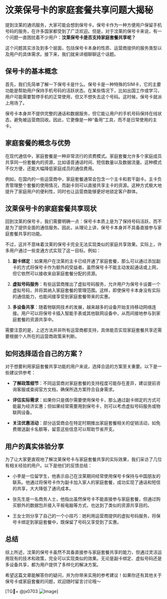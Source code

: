 # 汶莱保号卡的家庭套餐共享问题大揭秘

提到汶莱的通讯服务，大家可能会想到保号卡。保号卡作为一种方便用户保留手机号码的服务，在许多国家都受到了广泛欢迎。但是，对于汶莱的保号卡来说，有一个问题一直困扰着不少用户：**汶莱保号卡是否支持家庭套餐共享呢？**

这个问题其实涉及到多个层面，包括保号卡本身的性质、运营商提供的服务类型以及用户的具体需求。接下来，我们就来详细聊聊这个话题。

## 保号卡的基本概念

首先，我们先简单了解一下保号卡是什么。保号卡是一种特殊的SIM卡，它的主要功能是帮助用户保持手机号码的活跃状态。在某些情况下，比如出国工作或学习，用户可能需要暂停手机的正常使用，但又不想失去这个号码。这时候，保号卡就派上用场了。

保号卡本身并不提供完整的通话和数据服务，但它能让用户的手机号码保持在线状态，避免被运营商回收。因此，它更像是一种“备用”工具，而不是日常使用的主卡。

## 家庭套餐的概念与优势

在现代通信中，家庭套餐是一种非常流行的资费模式。家庭套餐允许多个家庭成员共享同一份套餐内的资源，比如语音通话时间、短信数量以及数据流量。这种模式不仅方便，还能大幅降低家庭成员的通信费用。

例如，在国内的一些运营商中，家庭套餐通常会包含一个主卡和若干副卡。主卡负责管理整个套餐的使用情况，而副卡则可以直接共享主卡的资源。这种方式极大地提升了家庭用户的便利性，同时也让运营商能够更好地锁定客户群体。

## 汶莱保号卡的家庭套餐共享现状

回到汶莱的保号卡，我们需要明确一点：保号卡本质上是为了保持号码活跃，而不是为了提供全面的通信服务。因此，从理论上讲，保号卡本身并不具备直接参与家庭套餐共享的功能。

不过，这并不意味着汶莱的保号卡完全无法实现类似的家庭共享效果。实际上，许多用户通过一些变通方式实现了这一目标。例如：

1. **副卡绑定**：如果用户在汶莱的主卡已经开通了家庭套餐，那么可以通过添加副卡的方式将保号卡作为额外的受益者。虽然保号卡不能主动发起通话或上网，但它依然可以接收来自家庭套餐分配的资源。

2. **虚拟号码服务**：有些运营商推出了虚拟号码服务，允许用户为保号卡设置一个虚拟号码，并将其纳入家庭套餐的管理范围。这样，即使保号卡本身没有实际的通信能力，也能间接享受到家庭套餐带来的实惠。

3. **多设备共享**：随着物联网技术的发展，越来越多的设备开始支持移动网络连接。用户可以将保号卡插入智能手表或其他联网设备中，从而间接地参与到家庭套餐的资源共享中。

需要注意的是，上述方法并非所有运营商都支持，具体能否实现家庭套餐共享还需要根据个人所在的运营商政策来判断。

## 如何选择适合自己的方案？

对于想要利用家庭套餐共享功能的用户来说，选择合适的方案至关重要。以下是一些建议供参考：

- **了解政策细节**：不同运营商对家庭套餐的支持程度可能存在差异，建议提前咨询客服或查阅官方文档，确保所选方案符合自身需求。
  
- **评估实际需求**：如果你只是偶尔需要使用保号卡，那么通过副卡绑定的方式可能最为经济实惠；但如果经常需要用到保号卡，则可以考虑虚拟号码服务或物联网设备。

- **关注优惠活动**：部分运营商会在特定时期推出家庭套餐相关的促销活动，如免费赠送副卡名额等，留意这些信息可以帮助节省开支。

## 用户的真实体验分享

为了让大家更直观地了解汶莱保号卡与家庭套餐共享的实际效果，我们采访了几位有相关经验的用户。以下是他们的反馈总结：

- 小李是一位留学生，他表示自己在汶莱期间经常使用保号卡保持与中国朋友的联系。他通过将保号卡作为副卡加入家人的家庭套餐，成功实现了通话和短信的共享，大大降低了通讯成本。
  
- 张先生是一名商务人士，他指出虽然保号卡不能直接参与家庭套餐，但通过购买额外的数据包并接入平板电脑等方式，也达到了类似的资源共享目的。

- 王女士则分享了自己的一个小技巧：她利用运营商提供的虚拟号码服务，将保号卡绑定到家庭套餐中，既保留了号码又享受到了实惠。

## 总结

综上所述，汶莱的保号卡虽然不具备直接参与家庭套餐共享的能力，但通过灵活运用现有的技术和政策，完全可以实现类似的效果。无论是副卡绑定、虚拟号码还是多设备共享，都为用户提供了多样化的解决方案。

希望这篇文章能解答你的疑问，并为你带来实用的参考建议！如果你还有其他关于保号卡或家庭套餐的问题，欢迎随时留言讨论哦～

[TG💪+ @jx0703 ![Image](https://github.com/user-attachments/assets/dbca1d08-cadb-493c-b0ec-ad6f7a83f270)]